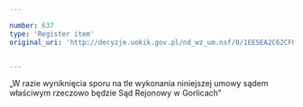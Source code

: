 ```yaml
---

number: 637
type: 'Register item'
original_uri: 'http://decyzje.uokik.gov.pl/nd_wz_um.nsf/0/1EE5EA2C62CF0F3DC12572DD00329629?OpenDocument'


---
```


„W razie wyniknięcia sporu na tle wykonania niniejszej umowy sądem właściwym rzeczowo będzie Sąd Rejonowy w Gorlicach”
